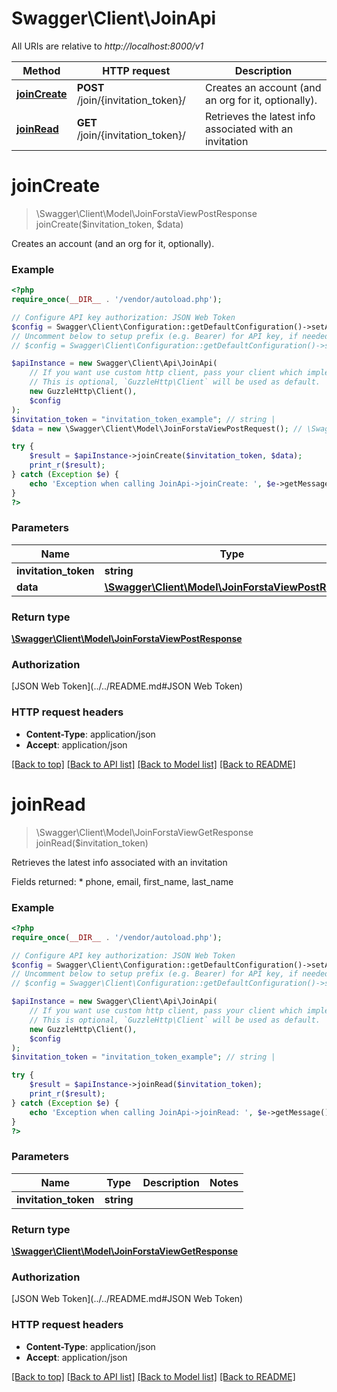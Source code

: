 # Swagger\Client\JoinApi

All URIs are relative to *http://localhost:8000/v1*

Method | HTTP request | Description
------------- | ------------- | -------------
[**joinCreate**](JoinApi.md#joinCreate) | **POST** /join/{invitation_token}/ | Creates an account (and an org for it, optionally).
[**joinRead**](JoinApi.md#joinRead) | **GET** /join/{invitation_token}/ | Retrieves the latest info associated with an invitation


# **joinCreate**
> \Swagger\Client\Model\JoinForstaViewPostResponse joinCreate($invitation_token, $data)

Creates an account (and an org for it, optionally).



### Example
```php
<?php
require_once(__DIR__ . '/vendor/autoload.php');

// Configure API key authorization: JSON Web Token
$config = Swagger\Client\Configuration::getDefaultConfiguration()->setApiKey('Authorization', 'YOUR_API_KEY');
// Uncomment below to setup prefix (e.g. Bearer) for API key, if needed
// $config = Swagger\Client\Configuration::getDefaultConfiguration()->setApiKeyPrefix('Authorization', 'Bearer');

$apiInstance = new Swagger\Client\Api\JoinApi(
    // If you want use custom http client, pass your client which implements `GuzzleHttp\ClientInterface`.
    // This is optional, `GuzzleHttp\Client` will be used as default.
    new GuzzleHttp\Client(),
    $config
);
$invitation_token = "invitation_token_example"; // string | 
$data = new \Swagger\Client\Model\JoinForstaViewPostRequest(); // \Swagger\Client\Model\JoinForstaViewPostRequest | 

try {
    $result = $apiInstance->joinCreate($invitation_token, $data);
    print_r($result);
} catch (Exception $e) {
    echo 'Exception when calling JoinApi->joinCreate: ', $e->getMessage(), PHP_EOL;
}
?>
```

### Parameters

Name | Type | Description  | Notes
------------- | ------------- | ------------- | -------------
 **invitation_token** | **string**|  |
 **data** | [**\Swagger\Client\Model\JoinForstaViewPostRequest**](../Model/JoinForstaViewPostRequest.md)|  |

### Return type

[**\Swagger\Client\Model\JoinForstaViewPostResponse**](../Model/JoinForstaViewPostResponse.md)

### Authorization

[JSON Web Token](../../README.md#JSON Web Token)

### HTTP request headers

 - **Content-Type**: application/json
 - **Accept**: application/json

[[Back to top]](#) [[Back to API list]](../../README.md#documentation-for-api-endpoints) [[Back to Model list]](../../README.md#documentation-for-models) [[Back to README]](../../README.md)

# **joinRead**
> \Swagger\Client\Model\JoinForstaViewGetResponse joinRead($invitation_token)

Retrieves the latest info associated with an invitation

Fields returned: * phone, email, first_name, last_name

### Example
```php
<?php
require_once(__DIR__ . '/vendor/autoload.php');

// Configure API key authorization: JSON Web Token
$config = Swagger\Client\Configuration::getDefaultConfiguration()->setApiKey('Authorization', 'YOUR_API_KEY');
// Uncomment below to setup prefix (e.g. Bearer) for API key, if needed
// $config = Swagger\Client\Configuration::getDefaultConfiguration()->setApiKeyPrefix('Authorization', 'Bearer');

$apiInstance = new Swagger\Client\Api\JoinApi(
    // If you want use custom http client, pass your client which implements `GuzzleHttp\ClientInterface`.
    // This is optional, `GuzzleHttp\Client` will be used as default.
    new GuzzleHttp\Client(),
    $config
);
$invitation_token = "invitation_token_example"; // string | 

try {
    $result = $apiInstance->joinRead($invitation_token);
    print_r($result);
} catch (Exception $e) {
    echo 'Exception when calling JoinApi->joinRead: ', $e->getMessage(), PHP_EOL;
}
?>
```

### Parameters

Name | Type | Description  | Notes
------------- | ------------- | ------------- | -------------
 **invitation_token** | **string**|  |

### Return type

[**\Swagger\Client\Model\JoinForstaViewGetResponse**](../Model/JoinForstaViewGetResponse.md)

### Authorization

[JSON Web Token](../../README.md#JSON Web Token)

### HTTP request headers

 - **Content-Type**: application/json
 - **Accept**: application/json

[[Back to top]](#) [[Back to API list]](../../README.md#documentation-for-api-endpoints) [[Back to Model list]](../../README.md#documentation-for-models) [[Back to README]](../../README.md)

